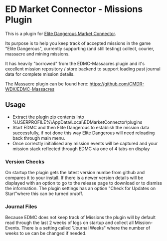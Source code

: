 # ED Market Connector - Missions Plugin
This is a plugin for [Elite Dangerous Market Connector](https://github.com/EDCD/EDMarketConnector).

Its purpose is to help you keep track of accepted missions in the game "Elite Dangerous", currently supporting (and still testing) collect, courier, massacre and mining missions.

It has heavily "borrowed" from the EDMC-Massacres plugin and it's excellent mission repository / store backend to support loading past journal data for complete mission details.

The Massacre plugin can be found here: https://github.com/CMDR-WDX/EDMC-Massacres

## Usage

- Extract the plugin zip contents into %USERPROFILE%\AppData\Local\EDMarketConnector\plugins
- Start EDMC and then Elite Dangerous to establish the mission data successfully, if not done this way Elite Dangerous will need reloading back through main menu.
- Once correctly initialised any mission events will be captured and your mission stack reflected through EDMC via one of 4 tabs on display

### Version Checks
On startup the plugin gets the latest version numbe from github and compares it to your install. If there is a newer version details will be displayed with an option to go to the release page to download or to dismiss the information.
The plugin settings has an option "Check for Updates on Start"where this can be turned on/off.

### Journal Files
Because EDMC does not keep track of Missions the plugin will by default read through the last 2 weeks of logs on startup
and collect all Mission-Events. There is a setting called "Journal Weeks" where the number of weeks to ue can be changed if needed.


